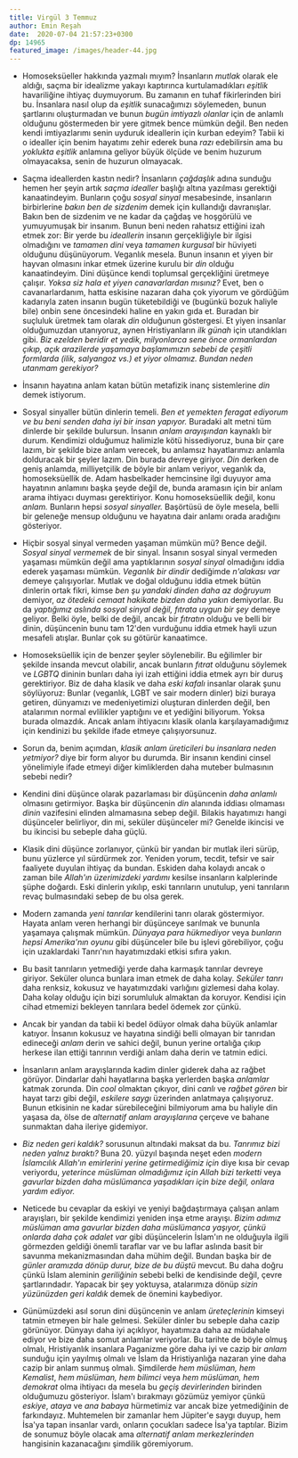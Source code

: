 ```yaml
---
title: Virgül 3 Temmuz 
author: Emin Reşah
date:  2020-07-04 21:57:23+0300
dp: 14965
featured_image: /images/header-44.jpg
---
```



- Homoseksüeller hakkında yazmalı mıyım? İnsanların *mutlak* olarak ele aldığı, saçma bir idealizme
 yakayı kaptırınca kurtulamadıkları *eşitlik* havariliğine ihtiyaç duymuyorum. Bu zamanın en tuhaf
 fikirlerinden biri bu. İnsanlara nasıl olup da *eşitlik* sunacağımızı söylemeden, bunun şartlarını
 oluşturmadan ve bunun *bugün imtiyazlı olanlar* için de anlamlı olduğunu göstermeden bir yere
 gitmek bence mümkün değil. Ben neden kendi imtiyazlarımı senin uyduruk ideallerin için kurban
 edeyim? Tabii ki o idealler için benim hayatımı zehir ederek buna *razı* edebilirsin ama bu
 *yoklukta eşitlik* anlamına geliyor büyük ölçüde ve benim huzurum olmayacaksa, senin de huzurun
 olmayacak. 

- Saçma ideallerden kastın nedir? İnsanların *çağdaşlık* adına sunduğu hemen her şeyin artık *saçma
 idealler* başlığı altına yazılması gerektiği kanaatindeyim. Bunların çoğu *sosyal sinyal*
 mesabesinde, insanların birbirlerine *bakın ben de sizdenim* demek için kullandığı davranışlar.
 Bakın ben de sizdenim ve ne kadar da çağdaş ve hoşgörülü ve yumuyumuşak bir insanım. Bunun beni
 neden rahatsız ettiğini izah etmek zor: Bir yerde bu *ideallerin* insanın gerçekliğiyle bir
 ilgisi olmadığını ve *tamamen dini* veya *tamamen kurgusal* bir hüviyeti olduğunu düşünüyorum.
 Veganlık mesela. Bunun insanın et yiyen bir hayvan olmasını inkar etmek üzerine kurulu bir *din*
 olduğu kanaatindeyim.  Dini düşünce kendi toplumsal gerçekliğini üretmeye çalışır. *Yoksa siz
 hala et yiyen canavarlardan mısınız?* Evet, ben o cavanarlardanım, hatta eskisine nazaran daha
 çok yiyorum ve gördüğüm kadarıyla zaten insanın bugün tüketebildiği ve (bugünkü bozuk haliyle
 bile) onbin sene öncesindeki haline en yakın gıda et.  Buradan bir suçluluk üretmek tam olarak
 *din* olduğunun göstergesi. Et yiyen insanlar olduğumuzdan utanıyoruz, aynen Hristiyanların *ilk
 günah* için utandıkları gibi. *Biz ezelden beridir et yedik, milyonlarca sene önce ormanlardan
 çıkıp, açık arazilerde yaşamaya başlamımızın sebebi de çeşitli formlarda (ilik, salyangoz vs.)
 et yiyor olmamız. Bundan neden utanmam gerekiyor?*

- İnsanın hayatına anlam katan bütün metafizik inanç sistemlerine *din* demek istiyorum. 

- Sosyal sinyaller bütün dinlerin temeli. *Ben et yemekten feragat ediyorum ve bu beni senden daha
    iyi bir insan yapıyor.* Buradaki alt metni tüm dinlerde bir şekilde bulursun. İnsanın *anlam
    arayışından* kaynaklı bir durum. Kendimizi olduğumuz halimizle kötü hissediyoruz, buna bir çare
    lazım, bir şekilde bize anlam verecek, bu anlamsız hayatlarımızı anlamla dolduracak bir şeyler
    lazım. Din burada devreye giriyor. *Din* derken de geniş anlamda, milliyetçilik de böyle bir
    anlam veriyor, veganlık da, homoseksüellik de. Adam hasbelkader hemcinsine ilgi duyuyor ama
    hayatının anlamını başka şeyde değil de, bunda aramasın için bir anlam arama ihtiyacı duyması
    gerektiriyor. Konu homoseksüellik değil, konu *anlam.* Bunların hepsi *sosyal sinyaller.*
    Başörtüsü de öyle mesela, belli bir geleneğe mensup olduğunu ve hayatına dair anlamı orada
    aradığını gösteriyor. 

- Hiçbir sosyal sinyal vermeden yaşaman mümkün mü? Bence değil. *Sosyal sinyal vermemek* de bir
    sinyal. İnsanın sosyal sinyal vermeden yaşaması mümkün değil ama yaptıklarının *sosyal sinyal*
    olmadığını iddia ederek yaşaması mümkün. *Veganlık bir dindir* dediğimde *n'alakası var* demeye
    çalışıyorlar. Mutlak ve doğal olduğunu iddia etmek bütün dinlerin ortak fikri, kimse *ben şu
    yandaki dinden daha az doğruyum* demiyor, *az ötedeki cemaat hakikate bizden daha yakın*
    demiyorlar. Bu da *yaptığımız aslında sosyal sinyal değil, fıtrata uygun bir şey* demeye
    geliyor. Belki öyle, belki de değil, ancak bir *fıtratın* olduğu ve belli bir dinin, düşüncenin
    bunu tam 12'den vurduğunu iddia etmek hayli uzun mesafeli atışlar. Bunlar çok su götürür
    kanaatimce. 

- Homoseksüellik için de benzer şeyler söylenebilir. Bu eğilimler bir şekilde insanda mevcut
    olabilir, ancak bunların *fıtrat* olduğunu söylemek ve *LGBTQ* dininin bunları daha iyi izah
    ettiğini iddia etmek ayrı bir duruş gerektiriyor. Biz de daha klasik ve daha *eski kafalı*
    insanlar olarak şunu söylüyoruz: Bunlar (veganlık, LGBT ve sair modern dinler) bizi buraya
    getiren, dünyamızı ve medeniyetimizi oluşturan dinlerden değil, ben atalarımın normal evlilikler
    yaptığını ve et yediğini biliyorum. Yoksa burada olmazdık. Ancak anlam ihtiyacını
    klasik olanla karşılayamadığımız için kendinizi bu şekilde ifade etmeye çalışıyorsunuz. 

- Sorun da, benim açımdan, *klasik anlam üreticileri bu insanlara neden yetmiyor?* diye bir form
    alıyor bu durumda. Bir insanın kendini cinsel yönelimiyle ifade etmeyi diğer kimliklerden daha muteber
    bulmasının sebebi nedir? 

- Kendini dini düşünce olarak pazarlaması bir düşüncenin *daha anlamlı* olmasını getirmiyor. Başka
    bir düşüncenin *din* alanında iddiası olmaması *dinin* vazifesini elinden almamasına sebep
    değil. Bilakis hayatımızı hangi düşünceler belirliyor, din mi, seküler düşünceler mi? Genelde
    ikincisi ve bu ikincisi bu sebeple daha güçlü. 

- Klasik dini düşünce zorlanıyor, çünkü bir yandan bir mutlak ileri sürüp, bunu yüzlerce yıl
 sürdürmek zor. Yeniden yorum, tecdit, tefsir ve sair faaliyete duyulan ihtiyaç da bundan. Eskiden daha kolaydı
ancak o zaman bile *Allah'ın üzerimizdeki yardımı* kesilse insanların kalplerinde şüphe doğardı.
Eski dinlerin yıkılıp, eski tanrıların unutulup, yeni tanrıların revaç bulmasındaki sebep de bu olsa
gerek. 

- Modern zamanda *yeni tanrılar* kendilerini tanrı olarak göstermiyor. Hayata anlam veren herhangi
bir düşünceye sarılmak ve bununla yaşamaya çalışmak mümkün. *Dünyaya para hükmediyor* veya *bunların
hepsi Amerika'nın oyunu* gibi düşünceler bile bu işlevi görebiliyor, çoğu için uzaklardaki Tanrı'nın
hayatımızdaki etkisi sıfıra yakın.

- Bu basit tanrıların yetmediği yerde daha karmaşık tanrılar devreye giriyor. Seküler olunca bunlara
iman etmek de daha kolay. *Seküler tanrı* daha renksiz, kokusuz ve hayatımızdaki varlığını gizlemesi
daha kolay. Daha kolay olduğu için bizi sorumluluk almaktan da koruyor. Kendisi için cihad etmemizi
bekleyen tanrılara bedel ödemek zor çünkü. 

- Ancak bir yandan da tabii ki bedel ödüyor olmak daha büyük anlamlar katıyor. İnsanın kokusuz ve
hayatına sindiği belli olmayan bir tanrıdan edineceği *anlam* derin ve sahici değil, bunun yerine
ortalığa çıkıp herkese ilan ettiği tanrının verdiği anlam daha derin ve tatmin edici. 

- İnsanların anlam arayışlarında kadim dinler giderek daha az rağbet görüyor. Dindarlar dahi
hayatlarına başka yerlerden başka *anlamlar* katmak zorunda. Din *cool* olmaktan çıkıyor,
dini *canlı* ve *rağbet gören* bir hayat tarzı gibi değil, *eskilere saygı* üzerinden anlatmaya çalışıyoruz.
Bunun etkisinin ne kadar sürebileceğini bilmiyorum ama bu haliyle din yaşasa da, ölse de *alternatif
anlam arayışlarına* çerçeve ve bahane sunmaktan daha ileriye gidemiyor. 

- *Biz neden geri kaldık?* sorusunun altındaki maksat da bu. *Tanrımız bizi neden yalnız bıraktı?*
Buna 20. yüzyıl başında neşet eden *modern İslamcılık* *Allah'ın emirlerini yerine getirmediğimiz
için* diye kısa bir cevap veriyordu, *yeterince müslüman olmadığımız için Allah bizi terketti* veya
*gavurlar bizden daha müslümanca yaşadıkları için bize değil, onlara yardım ediyor.* 

- Neticede bu cevaplar da eskiyi ve yeniyi bağdaştırmaya çalışan anlam arayışları, bir şekilde
  kendimizi yeniden inşa etme arayışı. *Bizim adımız müslüman ama gavurlar bizden daha müslümanca
  yaşıyor, çünkü onlarda daha çok adalet var* gibi düşüncelerin İslam'ın ne olduğuyla ilgili
  görmezden geldiği önemli taraflar var ve bu laflar aslında basit bir savunma mekanizmasından daha
  mühim değil. Bundan başka bir de *günler aramızda dönüp durur, bize de bu düştü* mevcut. Bu daha
  doğru çünkü İslam aleminin *geriliğinin* sebebi belki de kendisinde değil, çevre şartlarındadır.
  Yapacak bir şey yoktuysa, atalarımıza dönüp *sizin yüzünüzden geri kaldık* demek de önemini
  kaybediyor. 

- Günümüzdeki asıl sorun dini düşüncenin ve anlam *üreteçlerinin* kimseyi tatmin etmeyen bir hale
gelmesi. Seküler dinler bu sebeple daha cazip görünüyor. Dünyayı daha iyi açıklıyor, hayatımıza daha
az müdahale ediyor ve bize daha somut anlamlar veriyorlar. Bu tarihte de böyle olmuş olmalı,
Hristiyanlık insanlara Paganizme göre daha iyi ve cazip bir *anlam* sunduğu için yayılmış olmalı ve
İslam da Hristiyanlığa nazaran yine daha cazip bir anlam sunmuş olmalı. Şimdilerde *hem müslüman,
hem Kemalist*, *hem müslüman, hem bilimci* veya *hem müslüman, hem demokrat* olma ihtiyacı da mesela
bu *geçiş devirlerinden* birinden olduğumuzu gösteriyor. İslam'ı bırakmayı gözümüz yemiyor çünkü
*eskiye*, *ataya* ve *ana babaya* hürmetimiz var ancak bize yetmediğinin de farkındayız. Muhtemelen
bir zamanlar hem Jüpiter'e saygı duyup, hem İsa'ya tapan insanlar vardı, onların çocukları sadece
İsa'ya taptılar.  Bizim de sonumuz böyle olacak ama *alternatif anlam merkezlerinden* hangisinin
kazanacağını şimdilik göremiyorum. 
